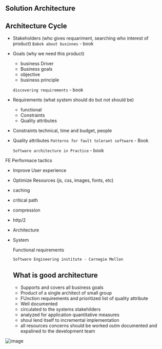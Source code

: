 ## Solution Architecture


## Architecture Cycle

- Stakeholders (who gives requariment, searching who interest of product)
  `Babok about businnes` - book 
  
- Goals (why we need this product)
  - business Driver
  - Business goals
  - objective
  - business principle 
  
  `discovering requirements` - book
  
- Requirements (what system should do but not should be)
  - functional
  - Constraints
  - Quality attributes

- Constraints
  technical, time and budget, people

- Quality attributes
   `Patterns for fault tolerant software` - Book
   
   `Software architecture in Practice` - book
  
  
  
 FE Performace tactics
 - Improve User experience 
 - Optimize Resources (js, css, images, fonts, etc)
 - caching
 - critical path
 - compression
 - http/2
 
  
- Architecture 

- System


  
  Functional requirements 
  
  
  `Software Engineering institute - Carnegie Mellon`
  
  ## What is good architecture
  
  - Supports and covers all business goals
  - Product of a single architect of small group
  - FUnction requirements and prioritized list of quality attribute
  - Well documented
  - circulated to the systems stakehilders 
  - analyzed for application quantitative measures
  - shoul lend itself to incremental implementation 
  - all resources concerns should be worked outm documented and expalined to the development team

![image](https://user-images.githubusercontent.com/186825/147360138-d47b84a1-d214-4351-80d1-29b867475111.png)

  
